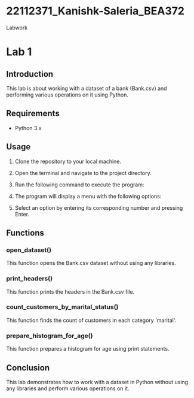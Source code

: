 # 22112371_Kanishk-Saleria_BEA372
 Labwork
# Lab 1

## Introduction

This lab is about working with a dataset of a bank (Bank.csv) and performing various operations on it using Python.

## Requirements

- Python 3.x

## Usage

1. Clone the repository to your local machine.
2. Open the terminal and navigate to the project directory.
3. Run the following command to execute the program:


4. The program will display a menu with the following options:


5. Select an option by entering its corresponding number and pressing Enter.

## Functions

### open_dataset()

This function opens the Bank.csv dataset without using any libraries.

### print_headers()

This function prints the headers in the Bank.csv file.

### count_customers_by_marital_status()

This function finds the count of customers in each category 'marital'.

### prepare_histogram_for_age()

This function prepares a histogram for age using print statements.

## Conclusion

This lab demonstrates how to work with a dataset in Python without using any libraries and perform various operations on it.

